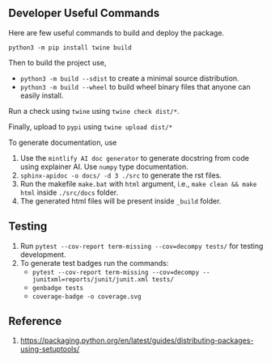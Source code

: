 ## Developer Useful Commands

Here are few useful commands to build and deploy the package.

```
python3 -m pip install twine build
```

Then to build the project use, 
* `python3 -m build --sdist` to create a minimal source distribution.
* `python3 -m build --wheel` to build wheel binary files that anyone can easily install.

Run a check using `twine` using `twine check dist/*`.

Finally, upload to `pypi` using `twine upload dist/*`

To generate documentation, use 
1. Use the `mintlify AI doc generator` to generate docstring from code using explainer AI. Use `numpy` type documentation.
2. `sphinx-apidoc -o docs/ -d 3 ./src` to generate the rst files.
3. Run the makefile `make.bat` with `html` argument, i.e., `make clean && make html` inside `./src/docs` folder.
4. The generated html files will be present inside `_build` folder.


## Testing

1. Run `pytest --cov-report term-missing --cov=decompy tests/` for testing development.
2. To generate test badges run the commands:
    * `pytest --cov-report term-missing --cov=decompy --junitxml=reports/junit/junit.xml tests/`
    * `genbadge tests`
    * `coverage-badge -o coverage.svg`




## Reference 

1. https://packaging.python.org/en/latest/guides/distributing-packages-using-setuptools/
